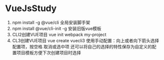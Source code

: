 # VueJsStudy

1. npm install -g @vue/cli 
全局安装脚手架
2. npm install @vue/cli-init -g
安装旧版vue模板
3. CLI2创建VUE项目 vue init webpack my-project
4. CL3创建VUE项目
vue create vuecli3
使用手动配置：向上或者向下箭头选择配置项，按空格 取消或选中项
还可以将自己的选择的特性保存为自定义的配置项目模板方便下次创建项目时选择